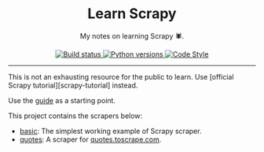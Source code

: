 <div align="center">
<h1>Learn Scrapy</h1>

My notes on learning Scrapy 🕷.

<a href="https://github.com/azzamsa/learn-scrapy/workflows/ci.yml">
    <img src="https://github.com/azzamsa/learn-scrapy/workflows/ci/badge.svg" alt="Build status" />
</a>
<a href="https://github.com/azzamsa/learn-scrapy">
    <img src="https://img.shields.io/badge/Python-3.9%2B-blue" alt="Python versions" />
</a>

<a href="https://github.com/psf/black">
    <img src="https://img.shields.io/badge/code%20style-black-000000.svg" alt="Code Style " />
</a>
</div>

---


This is not an exhausting resource for the public to learn.
Use [official Scrapy tutorial][scrapy-tutorial] instead.

Use the [guide](docs/guide.md) as a starting point.

This project contains the scrapers below:

- [basic](src/basic): The simplest working example of Scrapy scraper.
- [quotes](src/quotes): A scraper for [quotes.toscrape.com](http://quotes.toscrape.com).

